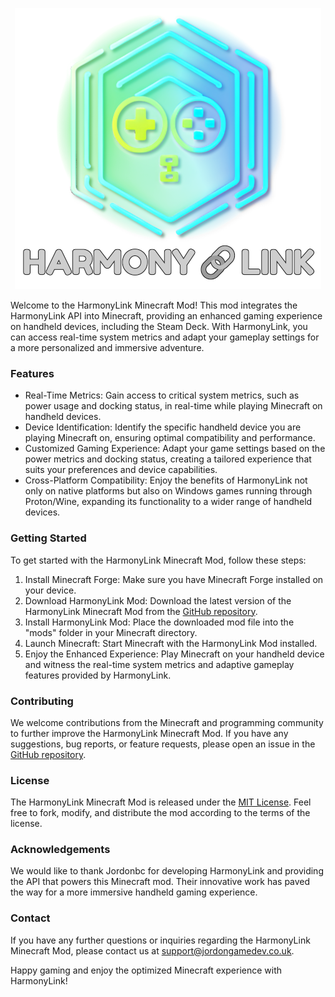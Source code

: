 <p align="center">
  <img src="Resources/HarmonyLinkBanner.png" alt="Sublime's custom image"/>
</p>

Welcome to the HarmonyLink Minecraft Mod! This mod integrates the HarmonyLink API into Minecraft, providing an enhanced gaming experience on handheld devices, including the Steam Deck. With HarmonyLink, you can access real-time system metrics and adapt your gameplay settings for a more personalized and immersive adventure.

### Features

- Real-Time Metrics: Gain access to critical system metrics, such as power usage and docking status, in real-time while playing Minecraft on handheld devices.
- Device Identification: Identify the specific handheld device you are playing Minecraft on, ensuring optimal compatibility and performance.
- Customized Gaming Experience: Adapt your game settings based on the power metrics and docking status, creating a tailored experience that suits your preferences and device capabilities.
- Cross-Platform Compatibility: Enjoy the benefits of HarmonyLink not only on native platforms but also on Windows games running through Proton/Wine, expanding its functionality to a wider range of handheld devices.

### Getting Started

To get started with the HarmonyLink Minecraft Mod, follow these steps:

1. Install Minecraft Forge: Make sure you have Minecraft Forge installed on your device.
2. Download HarmonyLink Mod: Download the latest version of the HarmonyLink Minecraft Mod from the [GitHub repository](https://github.com/Jordonbc/HarmonyLink-MC/releases).
3. Install HarmonyLink Mod: Place the downloaded mod file into the "mods" folder in your Minecraft directory.
4. Launch Minecraft: Start Minecraft with the HarmonyLink Mod installed.
5. Enjoy the Enhanced Experience: Play Minecraft on your handheld device and witness the real-time system metrics and adaptive gameplay features provided by HarmonyLink.

### Contributing

We welcome contributions from the Minecraft and programming community to further improve the HarmonyLink Minecraft Mod. If you have any suggestions, bug reports, or feature requests, please open an issue in the [GitHub repository](https://github.com/Jordonbc/HarmonyLink-MC/issues).

### License

The HarmonyLink Minecraft Mod is released under the [MIT License](LICENSE). Feel free to fork, modify, and distribute the mod according to the terms of the license.

### Acknowledgements

We would like to thank Jordonbc for developing HarmonyLink and providing the API that powers this Minecraft mod. Their innovative work has paved the way for a more immersive handheld gaming experience.

### Contact

If you have any further questions or inquiries regarding the HarmonyLink Minecraft Mod, please contact us at [support@jordongamedev.co.uk](mailto:support@jordongamedev.co.uk).

Happy gaming and enjoy the optimized Minecraft experience with HarmonyLink!
